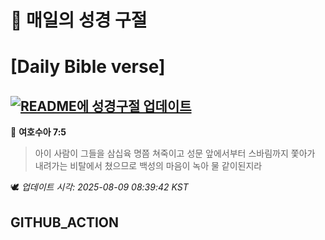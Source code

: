 # 🙏 매일의 성경 구절
# [Daily Bible verse]
## [![README에 성경구절 업데이트](https://github.com/DONGSUKA/first_test/actions/workflows/update-readme-bible.yml/badge.svg)](https://github.com/DONGSUKA/first_test/actions/workflows/update-readme-bible.yml)
<!-- START_BIBLE_VERSE -->
📖 **여호수아 7:5**
> 아이 사람이 그들을 삼십육 명쯤 쳐죽이고 성문 앞에서부터 스바림까지 쫓아가 내려가는 비탈에서 쳤으므로 백성의 마음이 녹아 물 같이된지라

🕊️ _업데이트 시각: 2025-08-09 08:39:42 KST_
  <!-- END_BIBLE_VERSE -->
## GITHUB_ACTION
